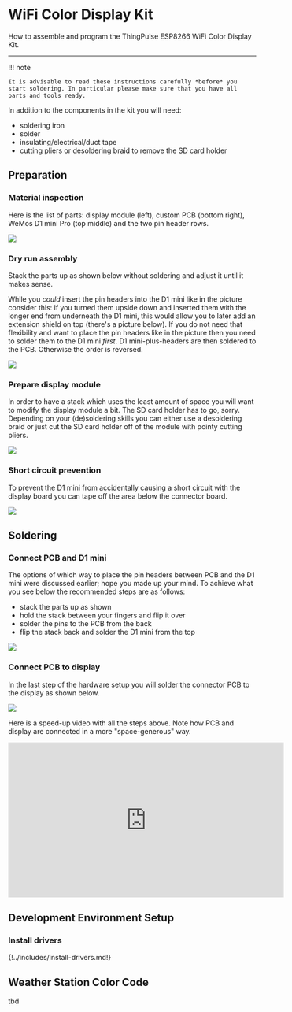 # WiFi Color Display Kit

How to assemble and program the ThingPulse ESP8266 WiFi Color Display Kit. 

---

!!! note

    It is advisable to read these instructions carefully *before* you start soldering. In particular please make sure that you have all parts and tools ready.

In addition to the components in the kit you will need:

- soldering iron
- solder
- insulating/electrical/duct tape
- cutting pliers or desoldering braid to remove the SD card holder

## Preparation

### Material inspection
Here is the list of parts: display module (left), custom PCB (bottom right), WeMos D1 mini Pro (top middle) and the two pin header rows.

![](../img/guides/wifi-color-display-kit/1-components.jpg)

### Dry run assembly
Stack the parts up as shown below without soldering and adjust it until it makes sense.

While you *could* insert the pin headers into the D1 mini like in the picture consider this: if you turned them upside down and inserted them with the longer end from underneath the D1 mini, this would allow you to later add an extension shield on top (there's a picture below). If you do not need that flexibility and want to place the pin headers like in the picture then you need to solder them to the D1 mini *first*. D1 mini-plus-headers are then soldered to the PCB. Otherwise the order is reversed.

![](../img/guides/wifi-color-display-kit/2-dry-run-stack.jpg)

### Prepare display module

In order to have a stack which uses the least amount of space you will want to modify the display module a bit. The SD card holder has to go, sorry. Depending on your (de)soldering skills you can either use a desoldering braid or just cut the SD card holder off of the module with pointy cutting pliers.

![](../img/guides/wifi-color-display-kit/3-cut-off-sd-card-slot.jpg)

### Short circuit prevention

To prevent the D1 mini from accidentally causing a short circuit with the display board you can tape off the area below the connector board.

![](../img/guides/wifi-color-display-kit/4-protect-with-tape.jpg)

## Soldering

### Connect PCB and D1 mini

The options of which way to place the pin headers between PCB and the D1 mini were discussed earlier; hope you made up your mind. To achieve what you see below the recommended steps are as follows:

- stack the parts up as shown
- hold the stack between your fingers and flip it over
- solder the pins to the PCB from the back
- flip the stack back and solder the D1 mini from the top

![](../img/guides/wifi-color-display-kit/5-WeMos-D1-mini-on-PCB.jpg)

### Connect PCB to display

In the last step of the hardware setup you will solder the connector PCB to the display as shown below.

![](../img/guides/wifi-color-display-kit/6-solder-connector-PCB-to-display-PCB.jpg)

Here is a speed-up video with all the steps above. Note how PCB and display are connected in a more "space-generous" way.

<iframe width="560" height="315" src="https://www.youtube.com/embed/7fbGS4MjoMk?rel=0" frameborder="0" allow="autoplay; encrypted-media" allowfullscreen></iframe>

## Development Environment Setup

### Install drivers
{!../includes/install-drivers.md!}

## Weather Station Color Code

tbd